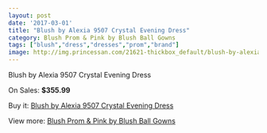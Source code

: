 ```yaml
---
layout: post
date: '2017-03-01'
title: "Blush by Alexia 9507 Crystal Evening Dress"
category: Blush Prom & Pink by Blush Ball Gowns
tags: ["blush","dress","dresses","prom","brand"]
image: http://img.princessan.com/21621-thickbox_default/blush-by-alexia-9507-crystal-evening-dress.jpg
---
```

Blush by Alexia 9507 Crystal Evening Dress

On Sales: **$355.99**
<a href="https://www.princessan.com/en/9818-blush-by-alexia-9507-crystal-evening-dress.html"><amp-img layout="responsive" width="600" height="600" src="//img.princessan.com/21621-thickbox_default/blush-by-alexia-9507-crystal-evening-dress.jpg" alt="Blush by Alexia 9507 Crystal Evening Dress 0" /></a>

Buy it: [Blush by Alexia 9507 Crystal Evening Dress](https://www.princessan.com/en/9818-blush-by-alexia-9507-crystal-evening-dress.html "Blush by Alexia 9507 Crystal Evening Dress")

View more: [Blush Prom & Pink by Blush Ball Gowns](https://www.princessan.com/en/78- "Blush Prom & Pink by Blush Ball Gowns")